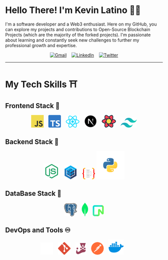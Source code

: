  # Hello There! I'm Kevin Latino 👋🏽

I'm a software developer and a Web3 enthusiast. Here on my GitHub, you can explore my projects and contributions to Open-Source Blockchain Projects (which are the majority of the forked projects). I'm passionate about learning and constantly seek new challenges to further my professional growth and expertise.

<div align="center">
 
 [![Gmail](https://img.shields.io/badge/Gmail-D14836?style=for-the-badge&logo=gmail&logoColor=white)](mailto:latinokevin9@gmail.com)&nbsp;&nbsp;&nbsp;
 [![LinkedIn](https://img.shields.io/badge/linkedin-%230077B5.svg?style=for-the-badge&logo=linkedin&logoColor=white)](https://www.linkedin.com/in/kevinlatino/)&nbsp;&nbsp;&nbsp;
 [![Twitter](https://img.shields.io/badge/Twitter-%231DA1F2.svg?style=for-the-badge&logo=Twitter&logoColor=white)](https://twitter.com/kevlatino_)
 
</div>

---

 # My Tech Skills ⛩️

  ## Frontend Stack 🎨
 
<div align="center">

<img src="./Tech-Images/javascript.svg" width="40"/>&nbsp;&nbsp;&nbsp;
<img src="./Tech-Images/typescript.svg" width="40"/>&nbsp;&nbsp;&nbsp;
<img src="./Tech-Images/react.svg" width="43"/>&nbsp;&nbsp;&nbsp;
<img src="./Tech-Images/nextjs_icon_dark.svg" width="40"/>&nbsp;&nbsp;&nbsp;
<img src="./Tech-Images/reactquery.svg" width="45"/>&nbsp;&nbsp;&nbsp;
<img src="./Tech-Images/tailwindcss.svg" width="52"/>

</div>


  ## Backend Stack 🧬

<div align="center">
   <img src="./Tech-Images/node-js.svg"  width="51"/>&nbsp;&nbsp;&nbsp;
   <img src="./Tech-Images/sequelize.svg" width="38"/> &nbsp;&nbsp;&nbsp;
   <img src="./Tech-Images/typeorm.svg" width="40"/> 
   <img src="./Tech-Images/python.svg"  width="90"/> 
</div>



  ## DataBase Stack 🔑


  <div align="center" ">
    
  <img src="./Tech-Images/postgresql.svg"  width="40"/>&nbsp;&nbsp;&nbsp;
  <img src="./Tech-Images/mongodb.svg"  width="20"/>&nbsp;&nbsp;&nbsp;
  <img src="./Tech-Images/neon.svg"  width="35"/>

  </div>

  ## DevOps and Tools ♾️

<div align="center">
  
  <img src="./Tech-Images/github-dark.svg" width="40"/>&nbsp;&nbsp;&nbsp;
  <img src="./Tech-Images/git.svg" width="40"/>&nbsp;&nbsp;&nbsp;
  <img src="./Tech-Images/jest.svg" width="35"/>&nbsp;&nbsp;&nbsp;
  <img src="./Tech-Images/postman.svg" width="40"/>&nbsp;&nbsp;&nbsp;
  <img src="./Tech-Images/docker.svg" width="48"/>&nbsp;&nbsp;&nbsp;  
</div>
